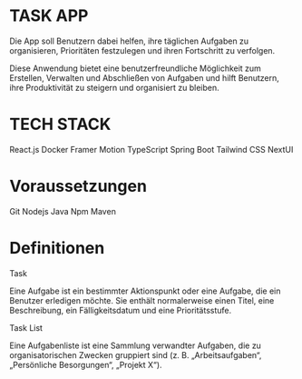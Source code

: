 # TASK APP

Die App soll Benutzern dabei helfen, ihre täglichen Aufgaben zu organisieren, Prioritäten festzulegen und ihren Fortschritt zu verfolgen.

Diese Anwendung bietet eine benutzerfreundliche Möglichkeit zum Erstellen, Verwalten und Abschließen von Aufgaben und hilft Benutzern, ihre Produktivität zu steigern und organisiert zu bleiben.

# TECH STACK

React.js
Docker
Framer Motion
TypeScript
Spring Boot
Tailwind CSS
NextUI

# Voraussetzungen

Git
Nodejs
Java
Npm
Maven

# Definitionen

Task

Eine Aufgabe ist ein bestimmter Aktionspunkt oder eine Aufgabe, die ein Benutzer erledigen möchte. Sie enthält normalerweise einen Titel, eine Beschreibung, ein Fälligkeitsdatum und eine Prioritätsstufe.

Task List

Eine Aufgabenliste ist eine Sammlung verwandter Aufgaben, die zu organisatorischen Zwecken gruppiert sind (z. B. „Arbeitsaufgaben“, „Persönliche Besorgungen“, „Projekt X“).